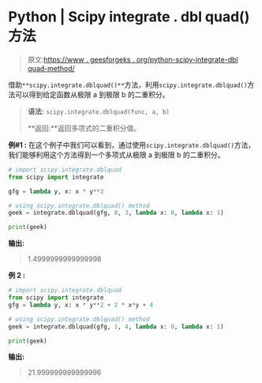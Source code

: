 # Python | Scipy integrate . dbl quad()方法

> 原文:[https://www . geesforgeks . org/python-scipy-integrate-dbl quad-method/](https://www.geeksforgeeks.org/python-scipy-integrate-dblquad-method/)

借助`**scipy.integrate.dblquad()**`方法，利用`scipy.integrate.dblquad()`方法可以得到给定函数从极限 a 到极限 b 的二重积分。

> **语法:** `scipy.integrate.dblquad(func, a, b)`
> 
> **返回:**返回多项式的二重积分值。

**例#1 :**
在这个例子中我们可以看到，通过使用`scipy.integrate.dblquad()`方法，我们能够利用这个方法得到一个多项式从极限 a 到极限 b 的二重积分。

```py
# import scipy.integrate.dblquad
from scipy import integrate

gfg = lambda y, x: x * y**2

# using scipy.integrate.dblquad() method
geek = integrate.dblquad(gfg, 0, 3, lambda x: 0, lambda x: 1)

print(geek)
```

**输出:**

> 1.4999999999999998

**例 2 :**

```py
# import scipy.integrate.dblquad
from scipy import integrate
gfg = lambda y, x: x * y**2 + 2 * x*y + 4

# using scipy.integrate.dblquad() method
geek = integrate.dblquad(gfg, 1, 4, lambda x: 0, lambda x: 1)

print(geek)
```

**输出:**

> 21.999999999999996